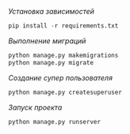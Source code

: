 _Установка зависимостей_
```python
pip install -r requirements.txt
```

_Выполнение миграций_
```python
python manage.py makemigrations
python manage.py migrate
```

_Создание супер пользователя_
```python
python manage.py createsuperuser
```

_Запуск проекта_
```python
python manage.py runserver
```
